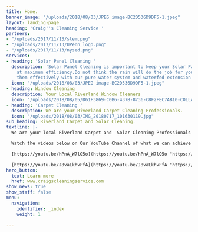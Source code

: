 ```yaml
---
title: Home.
banner_image: "/uploads/2018/08/03/JPEG image-BC2D536D9DF5-1.jpeg"
layout: landing-page
heading: 'Craig''s Cleaning Service '
partners:
- "/uploads/2017/11/13/stem.png"
- "/uploads/2017/11/13/UPenn_logo.png"
- "/uploads/2017/11/13/nysed.png"
services:
- heading: 'Solar Panel Cleaning '
  description: 'Solar Panel Cleaning is important to keep your Solar Panels working
    at maximum efficiency.Do not think the rain will do the job for you. We can clean
    them effectively with our pure water system and waterfed extension pole. '
  icon: "/uploads/2018/08/03/JPEG image-BC2D536D9DF5-1.jpeg"
- heading: Window Cleaning
  description: Your Local Riverland Window Cleaners
  icon: "/uploads/2018/08/05/D61F3869-C0B6-437B-8736-C8F2FEC7AB10-COLLAGE.jpg"
- heading: 'Carpet Cleaning '
  description: We are your Riverland Carpet Cleaning Professionals.
  icon: "/uploads/2018/08/03/IMG_20180717_101630119.jpg"
sub_heading: Riverland Carpet and Solar Cleaning.
textline: |-
  We are your local Riverland Carpet and  Solar Cleaning Professionals .

  Watch the videos below on Our YouTube Channel of what we can achieve for you .

  [https://youtu.be/hPnA_W7lO5o](https://youtu.be/hPnA_W7lO5o "https://youtu.be/hPnA_W7lO5o")

  [https://youtu.be/J8vaLkhvFfA](https://youtu.be/J8vaLkhvFfA "https://youtu.be/J8vaLkhvFfA")
hero_button:
  text: Learn more
  href: www.craigscleaningservice.com
show_news: true
show_staff: false
menu:
  navigation:
    identifier: _index
    weight: 1

---
```

